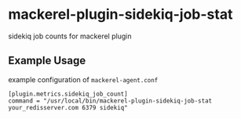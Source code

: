 # mackerel-plugin-sidekiq-job-stat

sidekiq job counts for mackerel plugin

## Example Usage

example configuration of `mackerel-agent.conf`

```
[plugin.metrics.sidekiq_job_count]
command = "/usr/local/bin/mackerel-plugin-sidekiq-job-stat your_redisserver.com 6379 sidekiq"
```
